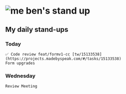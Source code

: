 # ![me](https://avatars2.githubusercontent.com/u/5232044?s=50&v=4) ben's stand up

## My daily stand-ups

### Today

    ✅ Code review feat/formv1-cc [tw/15133538](https://projects.madebyspeak.com/#/tasks/15133538)
    Form upgrades

### Wednesday

    Review Meeting
